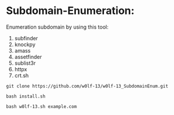 # Subdomain-Enumeration:

Enumeration subdomain by using this tool:
1. subfinder
2. knockpy
3. amass
4. assetfinder
5. sublist3r
6. httpx
7. crt.sh

`git clone https://github.com/w0lf-13/w0lf-13_SubdomainEnum.git`

`bash install.sh`

`bash w0lf-13.sh example.com`
